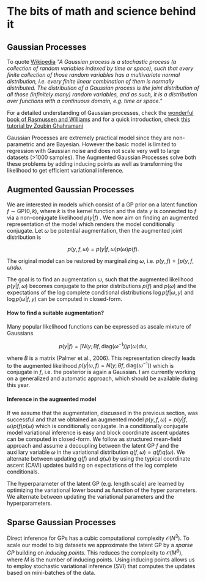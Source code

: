 # The bits of math and science behind it

## Gaussian Processes

To quote [Wikipedia](https://en.wikipedia.org/wiki/Gaussian_process)
*"A Gaussian process is a stochastic process (a collection of random variables indexed by time or space), such that every finite collection of those random variables has a multivariate normal distribution, i.e. every finite linear combination of them is normally distributed. The distribution of a Gaussian process is the joint distribution of all those (infinitely many) random variables, and as such, it is a distribution over functions with a continuous domain, e.g. time or space."*

For a detailed understanding of Gaussian processes, check the [wonderful book of Rasmussen and Williams](http://www.gaussianprocess.org/gpml/) and for a quick introduction, check [this tutorial by Zoubin Ghahramani](http://mlss2011.comp.nus.edu.sg/uploads/Site/lect1gp.pdf)

Gaussian Processes are extremely practical model since they are non-parametric and are Bayesian. However the basic model is limited to regression with Gaussian noise and does not scale very well to large datasets (>1000 samples). The Augmented Gaussian Processes solve both these problems by adding inducing points as well as transforming the likelihood to get efficient variational inference.


## Augmented Gaussian Processes

We are interested in models which consist of a GP prior on a latent function $f\sim \text{GP}(0,k)$, where $k$ is the kernel function and the data $y$ is connected to $f$ via a non-conjugate likelihood $p(y|f)$ . We now aim on finding an augmented representation of the model which renders the model conditionally conjugate. Let $\omega$ be potential augmentation, then the augmented joint distribution is

 $$p(y,f,\omega) =p(y|f,\omega)p(\omega)p(f).$$

 The original model can be restored by marginalizing $\omega$, i.e. $p(y,f) =\int p(y,f,\omega)d\omega$.

 The  goal  is  to  find  an  augmentation $\omega$,  such  that  the  augmented  likelihood $p(y|f,\omega$) becomes conjugate to the prior distributions $p(f)$ and $p(\omega)$ and the expectations of the log complete conditional distributions $\log p(f|\omega,y)$ and $\log p(\omega|f,y)$ can be computed in closed-form.

#### How to find a suitable augmentation?

Many popular likelihood functions can be expressed as ascale mixture of Gaussians

$$p(y|f) =\int N(y;Bf,\text{diag}(\omega^{−1}))p(\omega)d\omega,$$

where $B$ is a matrix (Palmer et al., 2006).  This representation directly leads to the augmented likelihood $p(y|\omega,f) =N(y;Bf,\text{diag}(\omega^{−1}))$ which is conjugate in $f$, i.e. the posterior is again a Gaussian. I am currently working on a generalized  and automatic approach, which should be available during this year.


#### Inference in the augmented model
If we assume that the augmentation, discussed in the previous section, was successful and that we obtained an augmented model $p(y,f,\omega) = p(y|f,\omega)p(f)p(\omega)$ which is conditionally conjugate.
In a conditionally conjugate model variational inference is easy and block coordinate ascent updates can be computed in closed-form.
We follow as structured mean-field approach and assume a decoupling between the latent GP $f$ and the auxiliary variable $\omega$ in the variational distribution $q(f,\omega) = q(f) q(\omega)$.  We alternate between updating $q(f)$ and $q(\omega)$ by using the typical coordinate ascent (CAVI) updates building on expectations of the log complete conditionals.

The hyperparameter of the latent GP (e.g. length scale) are learned by optimizing the variational lower bound as function of the hyper parameters. We alternate between updating the variational parameters and the hyperparameters.

## Sparse Gaussian Processes
Direct inference for GPs has a cubic computational complexity $\mathcal{O}(N^3)$. To scale our model to big datasets we approximate the latent GP by a *sparse GP* building on *inducing points*. This reduces the complexity to $\mathcal{O}(M^3)$, where $M$ is the number of inducing points.
Using inducing points allows us to employ stochastic variational inference (SVI) that computes the updates based on mini-batches of the data.

